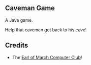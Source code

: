 Caveman Game
------------

A Java game.

Help that caveman get back to his cave!


Credits
-------

* The [Earl of March Computer Club](http://eomprogramming.isgreat.org/)!